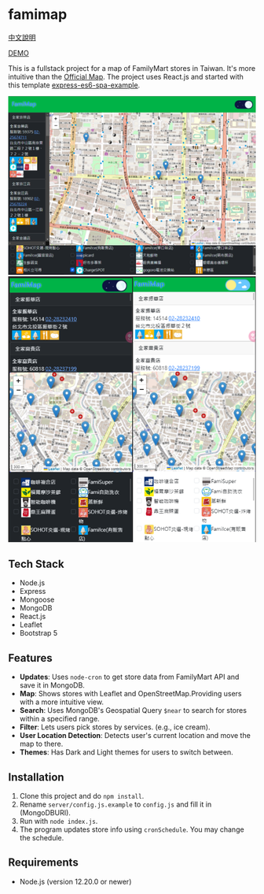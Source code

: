 # famimap

[中文說明](README.zh-tw.md)

[comment]: # (\[DEMO\]\(https://scott.is-a.dev/famimap\))
[DEMO](https://scott.servehttp.com/famimap)

This is a fullstack project for a map of FamilyMart stores in Taiwan. It's more intuitive than the [Official Map](https://www.family.com.tw/Marketing/storemap/). The project uses React.js and started with this template [express-es6-spa-example](https://github.com/scott1991/express-es6-spa-example).

![screenshot1](READMEassets/p1.png)
![screenshot2](READMEassets/p2.png)

## Tech Stack

- Node.js
- Express
- Mongoose
- MongoDB
- React.js
- Leaflet
- Bootstrap 5

## Features

- **Updates**: Uses `node-cron` to get store data from FamilyMart API and save it in MongoDB.
- **Map**: Shows stores with Leaflet and OpenStreetMap.Providing users with a more intuitive view.
- **Search**: Uses MongoDB's Geospatial Query `$near` to search for stores within a specified range.
- **Filter**: Lets users pick stores by services. (e.g., ice cream).
- **User Location Detection**:  Detects user's current location and move the map to there.
- **Themes**: Has Dark and Light themes for users to switch between.

## Installation

1. Clone this project and do `npm install`.
2. Rename `server/config.js.example` to `config.js` and fill it in (MongoDBURI).
3. Run with `node index.js`.
4. The program updates store info using `cronSchedule`. You may change the schedule.

## Requirements

- Node.js (version 12.20.0 or newer)
